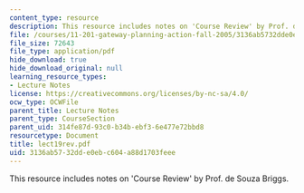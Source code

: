 ```yaml
---
content_type: resource
description: This resource includes notes on 'Course Review' by Prof. de Souza Briggs.
file: /courses/11-201-gateway-planning-action-fall-2005/3136ab5732dde0ebc604a88d1703feee_lect19rev.pdf
file_size: 72643
file_type: application/pdf
hide_download: true
hide_download_original: null
learning_resource_types:
- Lecture Notes
license: https://creativecommons.org/licenses/by-nc-sa/4.0/
ocw_type: OCWFile
parent_title: Lecture Notes
parent_type: CourseSection
parent_uid: 314fe87d-93c0-b34b-ebf3-6e477e72bbd8
resourcetype: Document
title: lect19rev.pdf
uid: 3136ab57-32dd-e0eb-c604-a88d1703feee
---
```

This resource includes notes on 'Course Review' by Prof. de Souza Briggs.